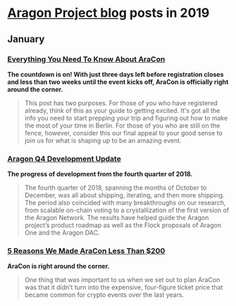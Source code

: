 # **[Aragon Project blog](https://blog.aragon.org/)** posts in 2019

## January

### [**Everything You Need To Know About AraCon**](https://blog.aragon.org/everything-you-need-to-know-about-aracon/)
**The countdown is on! With just three days left before registration closes and less than two weeks until the event kicks off, AraCon is officially right around the corner.**

> This post has two purposes. For those of you who have registered already, think of this as your guide to getting excited. It's got all the info you need to start prepping your trip and figuring out how to make the most of your time in Berlin. For those of you who are still on the fence, however, consider this our final appeal to your good sense to join us for what is shaping up to be an amazing event.

### [**Aragon Q4 Development Update**](https://blog.aragon.org/aragon-q4-2018-development-update/)
**The progress of development from the fourth quarter of 2018.**

> The fourth quarter of 2018, spanning the months of October to December, was all about shipping, iterating, and then more shipping. The period also coincided with many breakthroughs on our research, from scalable on-chain voting to a crystallization of the first version of the Aragon Network. The results have helped guide the Aragon project’s product roadmap as well as the Flock proposals of Aragon One and the Aragon DAC.

### [**5 Reasons We Made AraCon Less Than $200**](https://blog.aragon.org/5-reasons-we-made-aracon-less-than-200/)
**AraCon is right around the corner.**

> One thing that was important to us when we set out to plan AraCon was that it didn’t turn into the expensive, four-figure ticket price that became common for crypto events over the last years.
